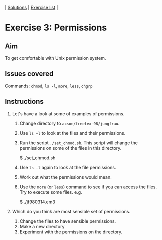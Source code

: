 | [Solutions](shell_exercise3_perm_sol.md) | [Exercise list](shell_exercise_index.md) |

# Exercise 3: Permissions

## Aim
To get comfortable with Unix permission system.

## Issues covered
Commands: `chmod`, `ls -l`, `more`, `less`, `chgrp`

## Instructions
1.  Let's have a look at some of examples of permissions.
    1. Change directory to `acsoe/freetex-98/jungfrau`. 
    2. Use `ls –l` to look at the files and their permissions.
    3. Run the script `./set_chmod.sh`.  This script will change the permissions on some of the files in this directory.

        $ ./set_chmod.sh

    4. Use `ls –l` again to look at the file permissions.
    5. Work out what the permissions would mean.
    6. Use the `more` (or `less`) command to see if you can access the files. Try to execute some files. e.g.

        $ ./jf980314.em3

2. Which do you think are most sensible set of permissions.
    1. Change the files to have sensible permissions.
    2. Make a new directory
    3. Experiment with the permissions on the directory.

 
